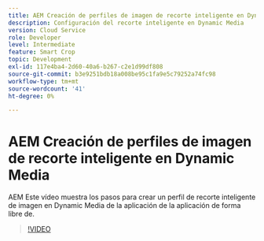 ```yaml
---
title: AEM Creación de perfiles de imagen de recorte inteligente en Dynamic Media
description: Configuración del recorte inteligente en Dynamic Media
version: Cloud Service
role: Developer
level: Intermediate
feature: Smart Crop
topic: Development
exl-id: 117e4ba4-2d60-40a6-b267-c2e1d99df808
source-git-commit: b3e9251bdb18a008be95c1fa9e5c79252a74fc98
workflow-type: tm+mt
source-wordcount: '41'
ht-degree: 0%

---
```


# AEM Creación de perfiles de imagen de recorte inteligente en Dynamic Media

AEM Este vídeo muestra los pasos para crear un perfil de recorte inteligente de imagen en Dynamic Media de la aplicación de la aplicación de forma libre de.

>[!VIDEO](https://video.tv.adobe.com/v/335460?quality=12&learn=on)
